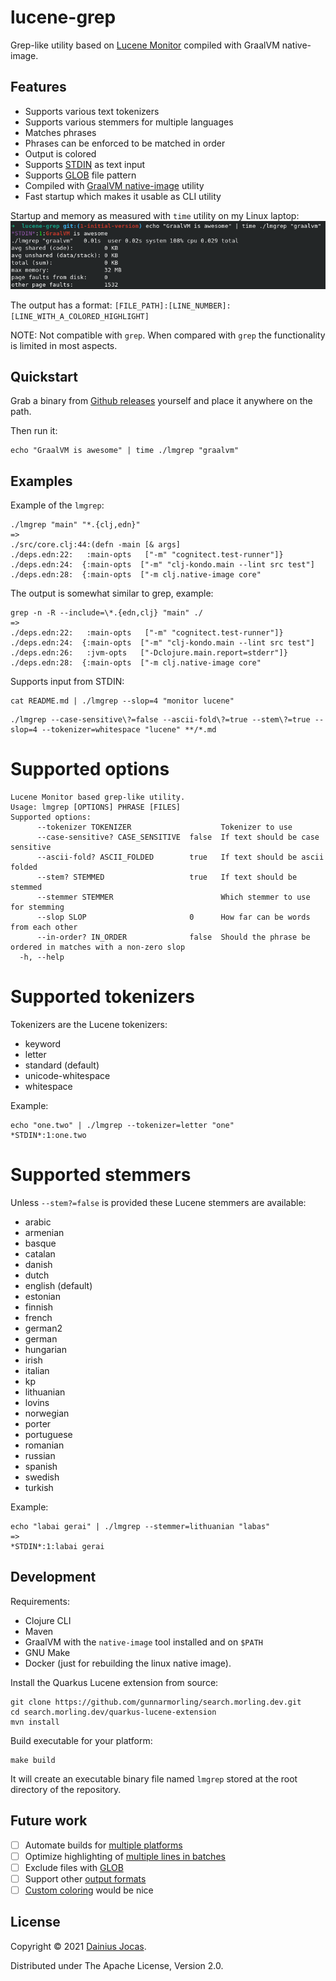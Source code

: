 # lucene-grep
Grep-like utility based on [Lucene Monitor](https://lucene.apache.org/core/8_7_0/monitor/index.html) compiled with GraalVM native-image.

## Features

- Supports various text tokenizers
- Supports various stemmers for multiple languages
- Matches phrases
- Phrases can be enforced to be matched in order
- Output is colored
- Supports [STDIN](https://en.wikipedia.org/wiki/Standard_streams#Standard_input_(stdin)) as text input
- Supports [GLOB](https://en.wikipedia.org/wiki/Glob_(programming)) file pattern
- Compiled with [GraalVM native-image](https://www.graalvm.org/reference-manual/native-image/) utility
- Fast startup which makes it usable as CLI utility

Startup and memory as measured with `time` utility on my Linux laptop:
<img src="docs/time-memory-usage.png"
alt="Startup time and memory usage" title="Startup time and memory usage" />

The output has a format: `[FILE_PATH]:[LINE_NUMBER]:[LINE_WITH_A_COLORED_HIGHLIGHT]`

NOTE: Not compatible with `grep`. When compared with `grep` the functionality is limited in most aspects.

## Quickstart

Grab a binary from [Github releases](https://github.com/dainiusjocas/lucene-grep/releases) yourself and place it anywhere on the path.

Then run it:
```shell
echo "GraalVM is awesome" | time ./lmgrep "graalvm"
```

## Examples 

Example of the `lmgrep`:
```shell
./lmgrep "main" "*.{clj,edn}"
=>
./src/core.clj:44:(defn -main [& args]
./deps.edn:22:   :main-opts   ["-m" "cognitect.test-runner"]}
./deps.edn:24:  {:main-opts  ["-m" "clj-kondo.main --lint src test"]
./deps.edn:28:  {:main-opts  ["-m clj.native-image core"
```

The output is somewhat similar to grep, example:
```shell
grep -n -R --include=\*.{edn,clj} "main" ./
=>
./deps.edn:22:   :main-opts   ["-m" "cognitect.test-runner"]}
./deps.edn:24:  {:main-opts  ["-m" "clj-kondo.main --lint src test"]
./deps.edn:26:   :jvm-opts   ["-Dclojure.main.report=stderr"]}
./deps.edn:28:  {:main-opts  ["-m clj.native-image core"
```

Supports input from STDIN:
```shell
cat README.md | ./lmgrep --slop=4 "monitor lucene"
```

```shell
./lmgrep --case-sensitive\?=false --ascii-fold\?=true --stem\?=true --slop=4 --tokenizer=whitespace "lucene" **/*.md
```

# Supported options
```shell
Lucene Monitor based grep-like utility.
Usage: lmgrep [OPTIONS] PHRASE [FILES]
Supported options:
      --tokenizer TOKENIZER                    Tokenizer to use
      --case-sensitive? CASE_SENSITIVE  false  If text should be case sensitive
      --ascii-fold? ASCII_FOLDED        true   If text should be ascii folded
      --stem? STEMMED                   true   If text should be stemmed
      --stemmer STEMMER                        Which stemmer to use for stemming
      --slop SLOP                       0      How far can be words from each other
      --in-order? IN_ORDER              false  Should the phrase be ordered in matches with a non-zero slop
  -h, --help
```

# Supported tokenizers

Tokenizers are the Lucene tokenizers:
- keyword
- letter
- standard (default)
- unicode-whitespace
- whitespace

Example:
```shell
echo "one.two" | ./lmgrep --tokenizer=letter "one" 
*STDIN*:1:one.two
```

# Supported stemmers

Unless `--stem?=false` is provided these Lucene stemmers are available:
- arabic
- armenian
- basque
- catalan
- danish
- dutch
- english (default)
- estonian
- finnish
- french
- german2
- german
- hungarian
- irish
- italian
- kp
- lithuanian
- lovins
- norwegian
- porter
- portuguese
- romanian
- russian
- spanish
- swedish
- turkish

Example:
```shell
echo "labai gerai" | ./lmgrep --stemmer=lithuanian "labas"                
=>
*STDIN*:1:labai gerai
```

## Development

Requirements: 
- Clojure CLI
- Maven
- GraalVM with the `native-image` tool installed and on `$PATH`
- GNU Make
- Docker (just for rebuilding the linux native image).

Install the Quarkus Lucene extension from source:
```shell
git clone https://github.com/gunnarmorling/search.morling.dev.git
cd search.morling.dev/quarkus-lucene-extension
mvn install
```

Build executable for your platform:
```shell
make build
```
It will create an executable binary file named `lmgrep` stored at the root directory of the repository.

## Future work

- [ ] Automate builds for [multiple platforms](https://github.com/dainiusjocas/lucene-grep/issues/9)
- [ ] Optimize highlighting of [multiple lines in batches](https://github.com/dainiusjocas/lucene-grep/issues/3)
- [ ] Exclude files with [GLOB](https://github.com/dainiusjocas/lucene-grep/issues/5)
- [ ] Support other [output formats](https://github.com/dainiusjocas/lucene-grep/issues/8)
- [ ] [Custom coloring](https://github.com/dainiusjocas/lucene-grep/issues/7) would be nice

## License

Copyright &copy; 2021 [Dainius Jocas](https://www.jocas.lt).

Distributed under The Apache License, Version 2.0.

